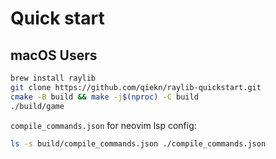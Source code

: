# Quick start

## macOS Users

```bash
brew install raylib
git clone https://github.com/qiekn/raylib-quickstart.git
cmake -B build && make -j$(nproc) -C build
./build/game
```

`compile_commands.json` for neovim lsp config:

```bash
ls -s build/compile_commands.json ./compile_commands.json
```
